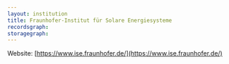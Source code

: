 ```yaml
---
layout: institution
title: Fraunhofer-Institut für Solare Energiesysteme
recordsgraph: 
storagegraph: 
---
```


Website: [https://www.ise.fraunhofer.de/](https://www.ise.fraunhofer.de/)
